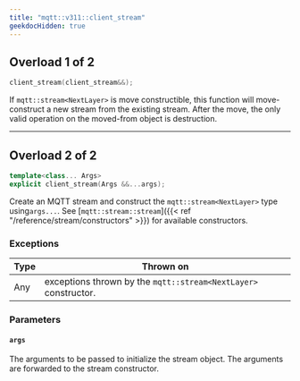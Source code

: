 ```yaml
---
title: "mqtt::v311::client_stream"
geekdocHidden: true
---
```


## Overload 1 of 2

```cpp
client_stream(client_stream&&);
```

If `mqtt::stream<NextLayer>` is move constructible, this function will move-construct a new stream from the existing stream.
After the move, the only valid operation on the moved-from object is destruction.

---

## Overload 2 of 2

```cpp
template<class... Args>
explicit client_stream(Args &&...args);
```

Create an MQTT stream and construct the `mqtt::stream<NextLayer>` type using`args...`.
See [`mqtt::stream::stream`]({{< ref "/reference/stream/constructors" >}}) for available
constructors.

### Exceptions

| Type                | Thrown on                                                       |
|---------------------|-----------------------------------------------------------------|
| Any                 | exceptions thrown by the `mqtt::stream<NextLayer>` constructor. |

### Parameters

#### `args`

The arguments to be passed to initialize the stream object.
The arguments are forwarded to the stream constructor.
